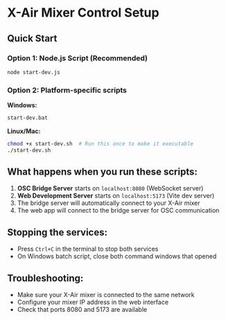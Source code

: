 
# X-Air Mixer Control Setup

## Quick Start

### Option 1: Node.js Script (Recommended)
```bash
node start-dev.js
```

### Option 2: Platform-specific scripts

**Windows:**
```bash
start-dev.bat
```

**Linux/Mac:**
```bash
chmod +x start-dev.sh  # Run this once to make it executable
./start-dev.sh
```

## What happens when you run these scripts:

1. **OSC Bridge Server** starts on `localhost:8080` (WebSocket server)
2. **Web Development Server** starts on `localhost:5173` (Vite dev server)
3. The bridge server will automatically connect to your X-Air mixer
4. The web app will connect to the bridge server for OSC communication

## Stopping the services:

- Press `Ctrl+C` in the terminal to stop both services
- On Windows batch script, close both command windows that opened

## Troubleshooting:

- Make sure your X-Air mixer is connected to the same network
- Configure your mixer IP address in the web interface
- Check that ports 8080 and 5173 are available

